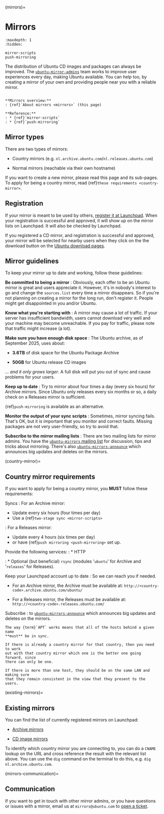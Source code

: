(mirrors)=
# Mirrors

```{toctree}
:maxdepth: 1
:hidden:

mirror-scripts
push-mirroring
```

The distribution of Ubuntu CD images and packages can always be improved. The
[`ubuntu-mirror-admins`](https://launchpad.net/~ubuntu-mirror-admins) team works
to improve user experiences every day, making Ubuntu available. You can help
too, by creating a mirror of your own and providing people near you with a
reliable mirror.


```{admonition} **Mirrors** series

**Mirrors overview:**
: {ref}`About mirrors <mirrors>` (this page)

**Reference:**
: * {ref}`mirror-scripts`
: * {ref}`push-mirroring`
```


## Mirror types

There are two types of mirrors:

* Country mirrors (e.g. `nl.archive.ubuntu.com`/`nl.releases.ubuntu.com`)

* Normal mirrors (reachable via their own hostname)

If you want to create a new mirror, please read this page and its sub-pages.
To apply for being a country mirror, read
{ref}`these requirements <country-mirror>`.


## Registration

If your mirror is meant to be used by others,
[register it at Launchpad](https://launchpad.net/ubuntu/+newmirror/+login).
When your registration is successful and approved, it will show up on the mirror
lists on Launchpad. It will also be checked by Launchpad.

If you registered a CD mirror, and registration is successful and approved, your
mirror will be selected for nearby users when they click on the the download
button on the [Ubuntu download pages](https://ubuntu.com/download).


## Mirror guidelines

To keep your mirror up to date and working, follow these guidelines:

**Be committed to being a mirror**
: Obviously, each offer to be an Ubuntu mirror is great and users appreciate it.
  However, it's in nobody's interest to go and change the `sources.list` every
  time a mirror disappears. So if you're not planning on creating a mirror for
  the long run, don't register it. People might get disappointed in you and/or
  Ubuntu.

**Know what you're starting with**
: A mirror may cause a lot of traffic. If your server has insufficient
  bandwidth, users cannot download very well and your machine may become
  unreachable. If you pay for traffic, please note that traffic might increase
  (a lot).

**Make sure you have enough disk space**
: The Ubuntu archive, as of September 2025, uses about:

  * **3.6TB** of disk space for the Ubuntu Package Archive

  * **50GB** for Ubuntu release CD images

  ... *and it only grows larger*. A full disk will put you out of sync and
  cause problems for your users. 

**Keep up to date**
: Try to mirror about four times a day (every six hours) for Archive mirrors.
  Since Ubuntu only releases every six months or so, a daily check on a Releases
  mirror is sufficient.
  
  {ref}`push-mirroring` is available as an alternative.

**Monitor the output of your sync scripts**
: Sometimes, mirror syncing fails. That's OK, but it is important that you
  monitor and correct faults. Missing packages are not very user-friendly, so
  try to avoid that.

**Subscribe to the mirror mailing lists**
: There are two mailing lists for mirror admins. You have the
  [`ubuntu-mirrors` mailing list](https://lists.ubuntu.com/mailman/listinfo/ubuntu-mirrors)
  for discussion, tips and tricks about mirroring. There's also
  [`ubuntu-mirrors-announce`](https://lists.ubuntu.com/mailman/listinfo/ubuntu-mirrors-announce)
  which announces big updates and deletes on the mirrors.


(country-mirror)=
## Country mirror requirements

If you want to apply for being a country mirror, you **MUST** follow these
requirements:

Syncs
: For an Archive mirror:
  * Update every six hours (four times per day)
  * Use a {ref}`two-stage sync <mirror-scripts>`

: For a Releases mirror:
  * Update every 4 hours (six times per day)
  * or have {ref}`push mirroring <push-mirroring>` set up.

Provide the following services:
: * HTTP

: * Optional (but beneficial) `rsync` (modules '`ubuntu`' for Archive and
  '`releases`' for Releases).

Keep your Launchpad account up to date
: So we can reach you if needed.

  * For an Archive mirror, the Archive must be available at:
    `http://<country-code>.archive.ubuntu.com/ubuntu/`

  * For a Releases mirror, the Releases must be available at:
    `http://<country-code>.releases.ubuntu.com/`

Subscribe
: to [`ubuntu-mirrors-announce`](https://lists.ubuntu.com/mailman/listinfo/ubuntu-mirrors-announce)
  which announces big updates and deletes on the mirrors.


```{note}
The way {term}`APT` works means that all of the hosts behind a given name
**must** be in sync.

If there is already a country mirror for that country, then you need to work
out with that country mirror which one is the better one going forward, since
there can only be one.

If there is more than one host, they should be on the same LAN and making sure
that they remain consistent in the view that they present to the users.
```


(existing-mirrors)=
## Existing mirrors

You can find the list of currently registered mirrors on Launchpad:

* [Archive mirrors](https://launchpad.net/ubuntu/+archivemirrors)

* [CD image mirrors](https://launchpad.net/ubuntu/+cdmirrors)

To identify which country mirror you are connecting to, you can do a `CNAME`
lookup on the URL and cross reference the result with the relevant list above.
You can use the `dig` command on the terminal to do this, e.g.
`dig nl.archive.ubuntu.com`.


(mirrors-communication)=
## Communication

If you want to get in touch with other mirror admins, or you have questions or
issues with a mirror, email us at `mirrors@ubuntu.com` to
[open a ticket](https://rt.ubuntu.com).

